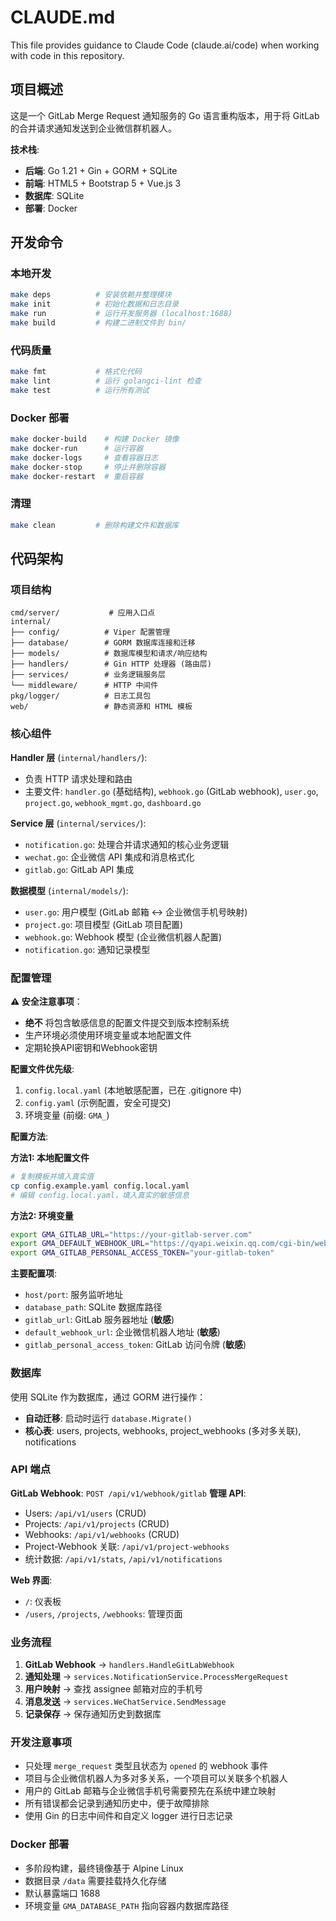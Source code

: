 # CLAUDE.md

This file provides guidance to Claude Code (claude.ai/code) when working with code in this repository.

## 项目概述

这是一个 GitLab Merge Request 通知服务的 Go 语言重构版本，用于将 GitLab 的合并请求通知发送到企业微信群机器人。

**技术栈**:
- **后端**: Go 1.21 + Gin + GORM + SQLite  
- **前端**: HTML5 + Bootstrap 5 + Vue.js 3
- **数据库**: SQLite
- **部署**: Docker

## 开发命令

### 本地开发
```bash
make deps          # 安装依赖并整理模块
make init          # 初始化数据和日志目录
make run           # 运行开发服务器 (localhost:1688)
make build         # 构建二进制文件到 bin/
```

### 代码质量
```bash
make fmt           # 格式化代码
make lint          # 运行 golangci-lint 检查
make test          # 运行所有测试
```

### Docker 部署
```bash
make docker-build    # 构建 Docker 镜像
make docker-run      # 运行容器
make docker-logs     # 查看容器日志
make docker-stop     # 停止并删除容器
make docker-restart  # 重启容器
```

### 清理
```bash
make clean         # 删除构建文件和数据库
```

## 代码架构

### 项目结构
```
cmd/server/           # 应用入口点
internal/
├── config/          # Viper 配置管理
├── database/        # GORM 数据库连接和迁移
├── models/          # 数据库模型和请求/响应结构
├── handlers/        # Gin HTTP 处理器 (路由层)
├── services/        # 业务逻辑服务层
└── middleware/      # HTTP 中间件
pkg/logger/          # 日志工具包
web/                 # 静态资源和 HTML 模板
```

### 核心组件

**Handler 层** (`internal/handlers/`):
- 负责 HTTP 请求处理和路由
- 主要文件: `handler.go` (基础结构), `webhook.go` (GitLab webhook), `user.go`, `project.go`, `webhook_mgmt.go`, `dashboard.go`

**Service 层** (`internal/services/`):
- `notification.go`: 处理合并请求通知的核心业务逻辑
- `wechat.go`: 企业微信 API 集成和消息格式化
- `gitlab.go`: GitLab API 集成

**数据模型** (`internal/models/`):
- `user.go`: 用户模型 (GitLab 邮箱 ↔ 企业微信手机号映射)
- `project.go`: 项目模型 (GitLab 项目配置)
- `webhook.go`: Webhook 模型 (企业微信机器人配置)
- `notification.go`: 通知记录模型

### 配置管理

**⚠️ 安全注意事项**：
- **绝不** 将包含敏感信息的配置文件提交到版本控制系统
- 生产环境必须使用环境变量或本地配置文件
- 定期轮换API密钥和Webhook密钥

**配置文件优先级**:
1. `config.local.yaml` (本地敏感配置，已在 .gitignore 中)
2. `config.yaml` (示例配置，安全可提交)  
3. 环境变量 (前缀: `GMA_`)

**配置方法**:

**方法1: 本地配置文件**
```bash
# 复制模板并填入真实值
cp config.example.yaml config.local.yaml
# 编辑 config.local.yaml，填入真实的敏感信息
```

**方法2: 环境变量**
```bash
export GMA_GITLAB_URL="https://your-gitlab-server.com"
export GMA_DEFAULT_WEBHOOK_URL="https://qyapi.weixin.qq.com/cgi-bin/webhook/send?key=YOUR-KEY"
export GMA_GITLAB_PERSONAL_ACCESS_TOKEN="your-gitlab-token"
```

**主要配置项**:
- `host/port`: 服务监听地址
- `database_path`: SQLite 数据库路径
- `gitlab_url`: GitLab 服务器地址 (**敏感**)
- `default_webhook_url`: 企业微信机器人地址 (**敏感**)
- `gitlab_personal_access_token`: GitLab 访问令牌 (**敏感**)

### 数据库

使用 SQLite 作为数据库，通过 GORM 进行操作：
- **自动迁移**: 启动时运行 `database.Migrate()`
- **核心表**: users, projects, webhooks, project_webhooks (多对多关联), notifications

### API 端点

**GitLab Webhook**: `POST /api/v1/webhook/gitlab`
**管理 API**:
- Users: `/api/v1/users` (CRUD)
- Projects: `/api/v1/projects` (CRUD) 
- Webhooks: `/api/v1/webhooks` (CRUD)
- Project-Webhook 关联: `/api/v1/project-webhooks`
- 统计数据: `/api/v1/stats`, `/api/v1/notifications`

**Web 界面**:
- `/`: 仪表板
- `/users`, `/projects`, `/webhooks`: 管理页面

### 业务流程

1. **GitLab Webhook** → `handlers.HandleGitLabWebhook`
2. **通知处理** → `services.NotificationService.ProcessMergeRequest`
3. **用户映射** → 查找 assignee 邮箱对应的手机号
4. **消息发送** → `services.WeChatService.SendMessage`
5. **记录保存** → 保存通知历史到数据库

### 开发注意事项

- 只处理 `merge_request` 类型且状态为 `opened` 的 webhook 事件
- 项目与企业微信机器人为多对多关系，一个项目可以关联多个机器人
- 用户的 GitLab 邮箱与企业微信手机号需要预先在系统中建立映射
- 所有错误都会记录到通知历史中，便于故障排除
- 使用 Gin 的日志中间件和自定义 logger 进行日志记录

### Docker 部署

- 多阶段构建，最终镜像基于 Alpine Linux
- 数据目录 `/data` 需要挂载持久化存储
- 默认暴露端口 1688
- 环境变量 `GMA_DATABASE_PATH` 指向容器内数据库路径